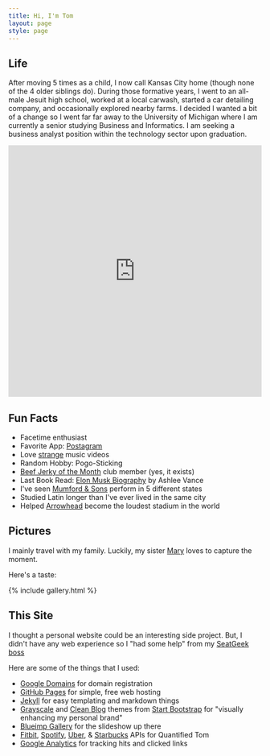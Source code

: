 ```yaml
---
title: Hi, I'm Tom
layout: page
style: page
---
```


## Life


After moving 5 times as a child, I now call Kansas City home (though none of the 4 older siblings do). During those formative years, I went to an all-male Jesuit high school,  worked at a local carwash, started a car detailing company, and occasionally explored nearby farms. I decided I wanted a bit of a change so I went far far away to the University of Michigan where I am currently a senior studying Business and Informatics. I am seeking a business analyst position within the technology sector upon graduation.


<div style="text-decoration:none; overflow:hidden; height:500px; width:1000px; max-width:100%;"><div id="gmap-display" style="height:100%; width:100%;max-width:100%;"><iframe style="height:100%;width:100%;border:0;" frameborder="0" src="https://www.google.com/maps/embed/v1/directions?origin=Kansas+City,+MO,+United+States&amp;destination=Ann+Arbor,+MI,+United+States&amp;key=AIzaSyAN0om9mFmy1QN6Wf54tXAowK4eT0ZUPrU"></iframe></div><a class="code-for-google-map" href="https://www.bootstrapskins.com" id="get-map-data">bootstrap market</a><style>#gmap-display .map-generator{max-width: 100%; max-height: 100%; background: none;</style></div>




## Fun Facts
* Facetime enthusiast
* Favorite App: [Postagram](https://itunes.apple.com/us/app/id429264904?mt=8&amp;pt=site&amp;ct=postagram_home)
* Love [strange](http://www.youtube.com/watch?v=pTOC_q0NLTk) music videos
* Random Hobby: Pogo-Sticking
* [Beef Jerky of the Month](http://www.garywest.com/Jerky-of-the-Month/products/1006/) club member (yes, it exists)
* Last Book Read: [Elon Musk Biography](http://www.amazon.com/Elon-Musk-SpaceX-Fantastic-Future/dp/0062301233) by Ashlee Vance
* I've seen [Mumford &amp; Sons](https://www.youtube.com/watch?v=rId6PKlDXeU) perform in 5 different states
* Studied Latin longer than I've ever lived in the same city
* Helped [Arrowhead](http://www.si.com/nfl/2014/09/29/chiefs-break-seahawks-noise-record) become the loudest stadium in the world


## Pictures

I mainly travel with my family. Luckily, my sister [Mary](https://www.facebook.com/mary.zidar?fref=ts) loves to capture the moment.

Here's a taste:


{% include gallery.html %}

## This Site

I thought a personal website could be an interesting side project. But, I didn't have any web experience so I "had some help" from my [SeatGeek boss](https://seatgeek.com/sgteam/#BenClark)

 Here are some of the things that I used:

* [Google Domains](https://domains.google.com/about/) for domain registration
* [GitHub Pages](https://pages.github.com/) for simple, free web hosting
* [Jekyll](https://github.com/jekyll/jekyll) for easy templating and markdown things
* [Grayscale](http://startbootstrap.com/template-overviews/grayscale/) and [Clean Blog](http://startbootstrap.com/template-overviews/clean-blog/) themes from [Start Bootstrap](http://startbootstrap.com/) for "visually enhancing my personal brand"
* [Blueimp Gallery](https://github.com/blueimp/Gallery) for the slideshow up there
* [Fitbit](https://dev.fitbit.com), [Spotify](https://developer.spotify.com/web-api/), [Uber](https://developer.uber.com), &amp; [Starbucks](https://testhost.openapi.starbucks.com/location/v2/#Earth) APIs for Quantified Tom
* [Google Analytics](https://developers.google.com/analytics/devguides/collection/analyticsjs/) for tracking hits and clicked links
